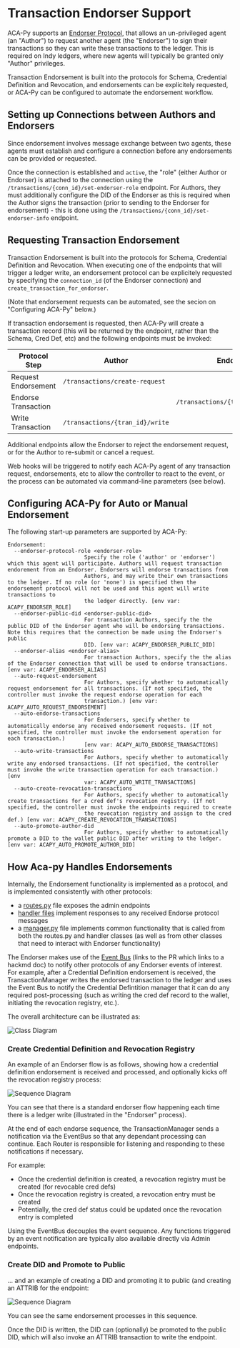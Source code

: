 # Transaction Endorser Support

ACA-Py supports an [Endorser Protocol](https://github.com/hyperledger/aries-rfcs/pull/586), that allows an un-privileged agent (an "Author") to request another agent (the "Endorser") to sign their transactions so they can write these transactions to the ledger.  This is required on Indy ledgers, where new agents will typically be granted only "Author" privileges.

Transaction Endorsement is built into the protocols for Schema, Credential Definition and Revocation, and endorsements can be explicitely requested, or ACA-Py can be configured to automate the endorsement workflow.

## Setting up Connections between Authors and Endorsers

Since endorsement involves message exchange between two agents, these agents must establish and configure a connection before any endorsements can be provided or requested.

Once the connection is established and `active`, the "role" (either Author or Endorser) is attached to the connection using the `/transactions/{conn_id}/set-endorser-role` endpoint.  For Authors, they must additionally configure the DID of the Endorser as this is required when the Author signs the transaction (prior to sending to the Endorser for endorsement) - this is done using the `/transactions/{conn_id}/set-endorser-info` endpoint.

## Requesting Transaction Endorsement

Transaction Endorsement is built into the protocols for Schema, Credential Definition and Revocation.  When executing one of the endpoints that will trigger a ledger write, an endorsement protocol can be explicitely requested by specifying the `connection_id` (of the Endorser connection) and `create_transaction_for_endorser`.

(Note that endorsement requests can be automated, see the secion on "Configuring ACA-Py" below.)

If transaction endorsement is requested, then ACA-Py will create a transaction record (this will be returned by the endpoint, rather than the Schema, Cred Def, etc) and the following endpoints must be invoked:

| Protocol Step       | Author                          | Endorser                          |
| -------------       | ------                          | --------                          |
| Request Endorsement | `/transactions/create-request`  |                                   |
| Endorse Transaction |                                 | `/transactions/{tran_id}/endorse` |
| Write Transaction   | `/transactions/{tran_id}/write` |                                   |

Additional endpoints allow the Endorser to reject the endorsement request, or for the Author to re-submit or cancel a request.

Web hooks will be triggered to notify each ACA-Py agent of any transaction request, endorsements, etc to allow the controller to react to the event, or the process can be automated via command-line parameters (see below).

## Configuring ACA-Py for Auto or Manual Endorsement

The following start-up parameters are supported by ACA-Py:

```
Endorsement:
  --endorser-protocol-role <endorser-role>
                        Specify the role ('author' or 'endorser') which this agent will participate. Authors will request transaction endorement from an Endorser. Endorsers will endorse transactions from
                        Authors, and may write their own transactions to the ledger. If no role (or 'none') is specified then the endorsement protocol will not be used and this agent will write transactions to
                        the ledger directly. [env var: ACAPY_ENDORSER_ROLE]
  --endorser-public-did <endorser-public-did>
                        For transaction Authors, specify the the public DID of the Endorser agent who will be endorsing transactions. Note this requires that the connection be made using the Endorser's public
                        DID. [env var: ACAPY_ENDORSER_PUBLIC_DID]
  --endorser-alias <endorser-alias>
                        For transaction Authors, specify the the alias of the Endorser connection that will be used to endorse transactions. [env var: ACAPY_ENDORSER_ALIAS]
  --auto-request-endorsement
                        For Authors, specify whether to automatically request endorsement for all transactions. (If not specified, the controller must invoke the request endorse operation for each
                        transaction.) [env var: ACAPY_AUTO_REQUEST_ENDORSEMENT]
  --auto-endorse-transactions
                        For Endorsers, specify whether to automatically endorse any received endorsement requests. (If not specified, the controller must invoke the endorsement operation for each transaction.)
                        [env var: ACAPY_AUTO_ENDORSE_TRANSACTIONS]
  --auto-write-transactions
                        For Authors, specify whether to automatically write any endorsed transactions. (If not specified, the controller must invoke the write transaction operation for each transaction.) [env
                        var: ACAPY_AUTO_WRITE_TRANSACTIONS]
  --auto-create-revocation-transactions
                        For Authors, specify whether to automatically create transactions for a cred def's revocation registry. (If not specified, the controller must invoke the endpoints required to create
                        the revocation registry and assign to the cred def.) [env var: ACAPY_CREATE_REVOCATION_TRANSACTIONS]
  --auto-promote-author-did
                        For Authors, specify whether to automatically promote a DID to the wallet public DID after writing to the ledger. [env var: ACAPY_AUTO_PROMOTE_AUTHOR_DID]
```

## How Aca-py Handles Endorsements

Internally, the Endorsement functionality is implemented as a protocol, and is implemented consistently with other protocols:

- a [routes.py](https://github.com/hyperledger/aries-cloudagent-python/blob/0.9.0/aries_cloudagent/protocols/endorse_transaction/v1_0/routes.py) file exposes the admin endpoints
- [handler files](https://github.com/hyperledger/aries-cloudagent-python/tree/0.9.0/aries_cloudagent/protocols/endorse_transaction/v1_0/handlers) implement responses to any received Endorse protocol messages
- a [manager.py](https://github.com/hyperledger/aries-cloudagent-python/blob/0.9.0/aries_cloudagent/protocols/endorse_transaction/v1_0/manager.py) file implements common functionality that is called from both the routes.py and handler classes (as well as from other classes that need to interact with Endorser functionality)

The Endorser makes use of the [Event Bus](https://github.com/hyperledger/aries-cloudagent-python/blob/0.9.0/CHANGELOG.md#july-14-2021) (links to the PR which links to a hackmd doc) to notify other protocols of any Endorser events of interest.  For example, after a Credential Definition endorsement is received, the TransactionManager writes the endorsed transaction to the ledger and uses the Event Bus to notify the Credential Defintition manager that it can do any required post-processing (such as writing the cred def record to the wallet, initiating the revocation registry, etc.).

The overall architecture can be illustrated as:

![Class Diagram](../features/endorser-design.png)

### Create Credential Definition and Revocation Registry

An example of an Endorser flow is as follows, showing how a credential definition endorsement is received and processed, and optionally kicks off the revocation registry process:

![Sequence Diagram](../features/endorse-cred-def.png)

You can see that there is a standard endorser flow happening each time there is a ledger write (illustrated in the "Endorser" process).

At the end of each endorse sequence, the TransactionManager sends a notification via the EventBus so that any dependant processing can continue.  Each Router is responsible for listening and responding to these notifications if necessary.

For example:

- Once the credential definition is created, a revocation registry must be created (for revocable cred defs)
- Once the revocation registry is created, a revocation entry must be created
- Potentially, the cred def status could be updated once the revocation entry is completed

Using the EventBus decouples the event sequence.  Any functions triggered by an event notification are typically also available directly via Admin endpoints.

### Create DID and Promote to Public

... and an example of creating a DID and promoting it to public (and creating an ATTRIB for the endpoint:

![Sequence Diagram](../features/endorse-public-did.png)

You can see the same endorsement processes in this sequence.

Once the DID is written, the DID can (optionally) be promoted to the public DID, which will also invoke an ATTRIB transaction to write the endpoint.
